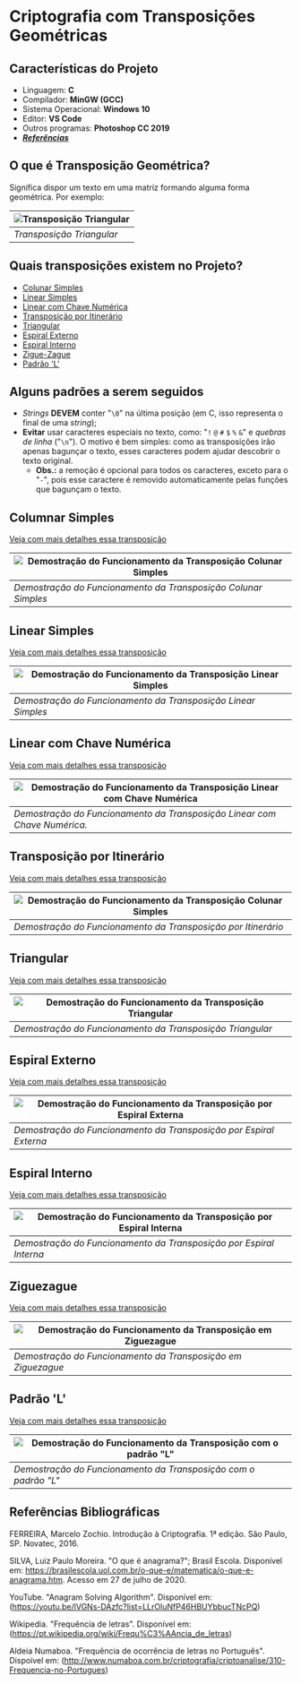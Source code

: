 # Criptografia com Transposições Geométricas

## Características do Projeto

- Linguagem: **C**
- Compilador: **MinGW (GCC)**
- Sistema Operacional: **Windows 10**
- Editor: **VS Code**
- Outros programas: **Photoshop CC 2019**
- [***Referências***](##-Referências-Bibliográficas)

## O que é Transposição Geométrica?

Significa dispor um texto em uma matriz formando alguma forma geométrica. Por exemplo:

| ![Transposição Triangular](https://user-images.githubusercontent.com/65545355/89712988-d87c3180-d96a-11ea-8293-ff7198196bfd.jpg? "Transposição Triangular") |
|-|
| *Transposição Triangular* |

## Quais transposições existem no Projeto?

- [Colunar Simples](##-Columnar-Simples)
- [Linear Simples](##-Linear-Simples)
- [Linear com Chave Numérica](##-Linear-com-Chave-Numérica)
- [Transposição por Itinerário](##-Transposição-por-Itinerário)
- [Triangular](##-Triangular)
- [Espiral Externo](##-Espiral-Externo)
- [Espiral Interno](##-Espiral-Interno)
- [Zigue-Zague](##-Ziguezague)
- [Padrão 'L'](##-Padrão-'L')

## Alguns padrões a serem seguidos

- *Strings* **DEVEM** conter "`\0`" na última posição (em C, isso representa o final de uma *string*);
- **Evitar** usar caracteres especiais no texto, como: "`!` `@` `#` `$` `%` `&`" e *quebras de linha* ("`\n`"). O motivo é bem simples: como as transposições irão apenas bagunçar o texto, esses caracteres podem ajudar descobrir o texto original.
  - **Obs.:** a remoção é opcional para todos os caracteres, exceto para o "`-`", pois esse caractere é removido automaticamente pelas funções que bagunçam o texto.

## Columnar Simples

[Veja com mais detalhes essa transposição]()

| ![Demostração do Funcionamento da Transposição Colunar Simples](https://user-images.githubusercontent.com/65545355/89732053-58190780-da22-11ea-8ba9-827ee28a5e42.gif "Demostração do Funcionamento da Transposição Colunar Simples") |
|-|
| *Demostração do Funcionamento da Transposição Colunar Simples* |

## Linear Simples

[Veja com mais detalhes essa transposição]()

| ![Demostração do Funcionamento da Transposição Linear Simples](https://user-images.githubusercontent.com/65545355/89734284-95d15c80-da31-11ea-91f6-e4808b260d9d.gif "Demostração do Funcionamento da Transposição Linear Simples") |
|-|
| *Demostração do Funcionamento da Transposição Linear Simples* |

## Linear com Chave Numérica

[Veja com mais detalhes essa transposição]()

| ![Demostração do Funcionamento da Transposição Linear com Chave Numérica](https://user-images.githubusercontent.com/65545355/89735086-548f7b80-da36-11ea-9d00-4f2126c0c4c0.gif "Demostração do Funcionamento da Transposição Linear com Chave Numérica") |
|-|
| *Demostração do Funcionamento da Transposição Linear com Chave Numérica.* |

## Transposição por Itinerário

[Veja com mais detalhes essa transposição]()

| ![Demostração do Funcionamento da Transposição Colunar Simples](https://user-images.githubusercontent.com/65545355/89744536-4a946980-da84-11ea-85a0-4128e983399d.gif "Demostração do Funcionamento da Transposição Colunar Simples") |
|-|
| *Demostração do Funcionamento da Transposição por Itinerário* |

## Triangular

[Veja com mais detalhes essa transposição]()

| ![Demostração do Funcionamento da Transposição Triangular](https://user-images.githubusercontent.com/65545355/89746761-dd87d080-da91-11ea-94eb-65598fb3df3d.gif "Demostração do Funcionamento da Transposição Triangular") |
|-|
| *Demostração do Funcionamento da Transposição Triangular* |

## Espiral Externo

[Veja com mais detalhes essa transposição]()

| ![Demostração do Funcionamento da Transposição por Espiral Externa](https://user-images.githubusercontent.com/65545355/89795522-e19e0780-dafe-11ea-9699-4f95762fe629.gif "Demostração do Funcionamento da Transposição por Espiral Externa") |
|-|
| *Demostração do Funcionamento da Transposição por Espiral Externa* |

## Espiral Interno

[Veja com mais detalhes essa transposição]()

| ![Demostração do Funcionamento da Transposição por Espiral Interna](https://user-images.githubusercontent.com/65545355/89905003-fdb5ad80-dbbf-11ea-8e38-9213735e9890.gif "Demostração do Funcionamento da Transposição por Espiral Interna") |
|-|
| *Demostração do Funcionamento da Transposição por Espiral Interna* |

## Ziguezague

[Veja com mais detalhes essa transposição]()

| ![Demostração do Funcionamento da Transposição em Ziguezague](https://user-images.githubusercontent.com/65545355/89907234-ca285280-dbc2-11ea-8cf6-d19cd6c1e6f8.gif "Demostração do Funcionamento da Transposição em Ziguezague") |
|-|
| *Demostração do Funcionamento da Transposição em Ziguezague* |

## Padrão 'L'

[Veja com mais detalhes essa transposição]()

| ![Demostração do Funcionamento da Transposição com o padrão "L"](https://user-images.githubusercontent.com/65545355/89947215-7a657d80-dbfa-11ea-8e7b-430d05d611c5.gif "Demostração do Funcionamento da Transposição com o padrão 'L'") |
|-|
| *Demostração do Funcionamento da Transposição com o padrão "L"* |

## Referências Bibliográficas

FERREIRA, Marcelo Zochio. Introdução à Criptografia. 1ª edição. São Paulo, SP. Novatec, 2016.

SILVA, Luiz Paulo Moreira. "O que é anagrama?"; Brasil Escola. Disponível em: https://brasilescola.uol.com.br/o-que-e/matematica/o-que-e-anagrama.htm. Acesso em 27 de julho de 2020.

YouTube. "Anagram Solving Algorithm". Disponível em: (https://youtu.be/lVGNs-DAzfc?list=LLrOluNfP46HBUYbbucTNcPQ)

Wikipedia. "Frequência de letras". Disponível em: (https://pt.wikipedia.org/wiki/Frequ%C3%AAncia_de_letras)

Aldeia Numaboa. "Frequência de ocorrência de letras no Português". Dispoível em: (http://www.numaboa.com.br/criptografia/criptoanalise/310-Frequencia-no-Portugues)